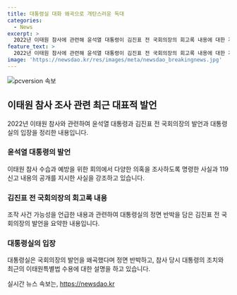 ```yaml
---
title: 대통령실 대화 왜곡으로 개탄스러운 독대
categories:
  - News
excerpt: >
  2022년 이태원 참사에 관련해 윤석열 대통령이 김진표 전 국회의장의 회고록 내용에 대한 개탄을 표명했습니다. 대통령실은 국회의장 발언을 왜곡하고 있다고 반박하며, 참사 수습과 예방을 위한 회의에서 의혹을 전부 조사할 것을 지시했으며, 119 신고 내용까지 공개하라고 지시했다고 밝혔습니다. 더불어, 이태원특별법을 최근에도 수용했다고 덧붙였습니다.
feature_text: >
  2022년 이태원 참사에 관련해 윤석열 대통령이 김진표 전 국회의장의 회고록 내용에 대한 개탄을 표명했습니다. 대통령실은 국회의장 발언을 왜곡하고 있다고 반박하며, 참사 수습과 예방을 위한 회의에서 의혹을 전부 조사할 것을 지시했으며, 119 신고 내용까지 공개하라고 지시했다고 밝혔습니다. 더불어, 이태원특별법을 최근에도 수용했다고 덧붙였습니다.
image: 'https://newsdao.kr/res/images/meta/newsdao_breakingnews.jpg'
---
```


<p><img src="https://newsdao.kr/res/images/meta/newsdao_breakingnews.jpg" alt="pcversion 속보" /></p>

<h2 data-ke-size="size26">이태원 참사 조사 관련 최근 대표적 발언</h2>

<p data-ke-size="size16">2022년 이태원 참사와 관련하여 윤석열 대통령과 김진표 전 국회의장의 발언과 대통령실의 입장을 정리한 내용입니다.</p>

<h3>윤석열 대통령의 발언</h3>

<p data-ke-size="size16">이태원 참사 수습과 예방을 위한 회의에서 다양한 의혹을 조사하도록 명령한 사실과 119 신고 내용의 공개를 지시한 사실을 강조하고 있습니다.</p>

<h3>김진표 전 국회의장의 회고록 내용</h3>

<p data-ke-size="size16">조작 사건 가능성을 언급한 내용과 관련하여 대통령실의 정면 반박을 담은 김진표 전 국회의장의 발언을 요약한 내용입니다.</p>

<h3>대통령실의 입장</h3>

<p data-ke-size="size16">대통령실은 국회의장의 발언을 왜곡했다며 정면 반박하고, 참사 당시 대통령의 조치와 최근의 이태원특별법 수용에 대한 설명을 하고 있습니다.</p>
실시간 뉴스 속보는, <a href="https://newsdao.kr" rel="dofollow">https://newsdao.kr</a>


